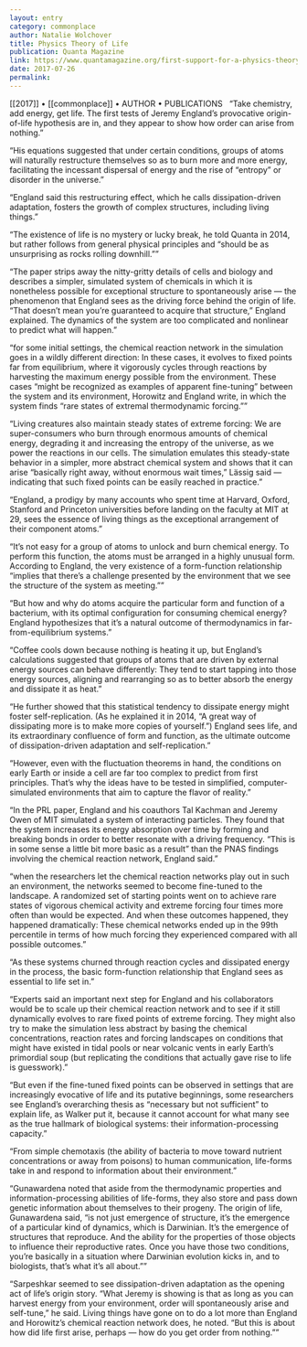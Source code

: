 ```yaml
---
layout: entry
category: commonplace
author: Natalie Wolchover
title: Physics Theory of Life
publication: Quanta Magazine
link: https://www.quantamagazine.org/first-support-for-a-physics-theory-of-life-20170726/
date: 2017-07-26
permalink: 
---
```


[[2017]] • [[commonplace]] • AUTHOR • PUBLICATIONS 
 
“Take chemistry, add energy, get life. The first tests of Jeremy England’s provocative origin-of-life hypothesis are in, and they appear to show how order can arise from nothing.”

“His equations suggested that under certain conditions, groups of atoms will naturally restructure themselves so as to burn more and more energy, facilitating the incessant dispersal of energy and the rise of “entropy” or disorder in the universe.”

“England said this restructuring effect, which he calls dissipation-driven adaptation, fosters the growth of complex structures, including living things.”

“The existence of life is no mystery or lucky break, he told Quanta in 2014, but rather follows from general physical principles and “should be as unsurprising as rocks rolling downhill.””

“The paper strips away the nitty-gritty details of cells and biology and describes a simpler, simulated system of chemicals in which it is nonetheless possible for exceptional structure to spontaneously arise — the phenomenon that England sees as the driving force behind the origin of life. “That doesn’t mean you’re guaranteed to acquire that structure,” England explained. The dynamics of the system are too complicated and nonlinear to predict what will happen.”

“for some initial settings, the chemical reaction network in the simulation goes in a wildly different direction: In these cases, it evolves to fixed points far from equilibrium, where it vigorously cycles through reactions by harvesting the maximum energy possible from the environment. These cases “might be recognized as examples of apparent fine-tuning” between the system and its environment, Horowitz and England write, in which the system finds “rare states of extremal thermodynamic forcing.””

“Living creatures also maintain steady states of extreme forcing: We are super-consumers who burn through enormous amounts of chemical energy, degrading it and increasing the entropy of the universe, as we power the reactions in our cells. The simulation emulates this steady-state behavior in a simpler, more abstract chemical system and shows that it can arise “basically right away, without enormous wait times,” Lässig said — indicating that such fixed points can be easily reached in practice.”

“England, a prodigy by many accounts who spent time at Harvard, Oxford, Stanford and Princeton universities before landing on the faculty at MIT at 29, sees the essence of living things as the exceptional arrangement of their component atoms.”

“It’s not easy for a group of atoms to unlock and burn chemical energy. To perform this function, the atoms must be arranged in a highly unusual form. According to England, the very existence of a form-function relationship “implies that there’s a challenge presented by the environment that we see the structure of the system as meeting.””

“But how and why do atoms acquire the particular form and function of a bacterium, with its optimal configuration for consuming chemical energy? England hypothesizes that it’s a natural outcome of thermodynamics in far-from-equilibrium systems.”

“Coffee cools down because nothing is heating it up, but England’s calculations suggested that groups of atoms that are driven by external energy sources can behave differently: They tend to start tapping into those energy sources, aligning and rearranging so as to better absorb the energy and dissipate it as heat.”

“He further showed that this statistical tendency to dissipate energy might foster self-replication. (As he explained it in 2014, “A great way of dissipating more is to make more copies of yourself.”) England sees life, and its extraordinary confluence of form and function, as the ultimate outcome of dissipation-driven adaptation and self-replication.”

“However, even with the fluctuation theorems in hand, the conditions on early Earth or inside a cell are far too complex to predict from first principles. That’s why the ideas have to be tested in simplified, computer-simulated environments that aim to capture the flavor of reality.”

“In the PRL paper, England and his coauthors Tal Kachman and Jeremy Owen of MIT simulated a system of interacting particles. They found that the system increases its energy absorption over time by forming and breaking bonds in order to better resonate with a driving frequency. “This is in some sense a little bit more basic as a result” than the PNAS findings involving the chemical reaction network, England said.”

“when the researchers let the chemical reaction networks play out in such an environment, the networks seemed to become fine-tuned to the landscape. A randomized set of starting points went on to achieve rare states of vigorous chemical activity and extreme forcing four times more often than would be expected. And when these outcomes happened, they happened dramatically: These chemical networks ended up in the 99th percentile in terms of how much forcing they experienced compared with all possible outcomes.”

“As these systems churned through reaction cycles and dissipated energy in the process, the basic form-function relationship that England sees as essential to life set in.”

“Experts said an important next step for England and his collaborators would be to scale up their chemical reaction network and to see if it still dynamically evolves to rare fixed points of extreme forcing. They might also try to make the simulation less abstract by basing the chemical concentrations, reaction rates and forcing landscapes on conditions that might have existed in tidal pools or near volcanic vents in early Earth’s primordial soup (but replicating the conditions that actually gave rise to life is guesswork).”

“But even if the fine-tuned fixed points can be observed in settings that are increasingly evocative of life and its putative beginnings, some researchers see England’s overarching thesis as “necessary but not sufficient” to explain life, as Walker put it, because it cannot account for what many see as the true hallmark of biological systems: their information-processing capacity.”

“From simple chemotaxis (the ability of bacteria to move toward nutrient concentrations or away from poisons) to human communication, life-forms take in and respond to information about their environment.”

“Gunawardena noted that aside from the thermodynamic properties and information-processing abilities of life-forms, they also store and pass down genetic information about themselves to their progeny. The origin of life, Gunawardena said, “is not just emergence of structure, it’s the emergence of a particular kind of dynamics, which is Darwinian. It’s the emergence of structures that reproduce. And the ability for the properties of those objects to influence their reproductive rates. Once you have those two conditions, you’re basically in a situation where Darwinian evolution kicks in, and to biologists, that’s what it’s all about.””

“Sarpeshkar seemed to see dissipation-driven adaptation as the opening act of life’s origin story. “What Jeremy is showing is that as long as you can harvest energy from your environment, order will spontaneously arise and self-tune,” he said. Living things have gone on to do a lot more than England and Horowitz’s chemical reaction network does, he noted. “But this is about how did life first arise, perhaps — how do you get order from nothing.””
